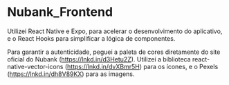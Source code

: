 # Nubank_Frontend

Utilizei React Native e Expo, para acelerar o desenvolvimento do aplicativo, e o React Hooks para simplificar a lógica de componentes.

Para garantir a autenticidade, peguei a paleta de cores diretamente do site oficial do Nubank (https://lnkd.in/d3Hetu2Z). Utilizei a biblioteca react-native-vector-icons (https://lnkd.in/dvXBmr5H) para os ícones, e o Pexels (https://lnkd.in/dh8V89KX) para as imagens.
